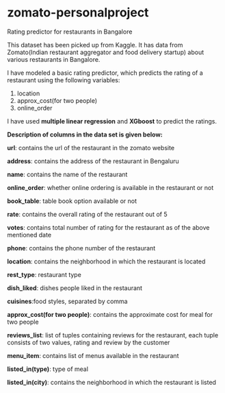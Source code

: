 # zomato-personalproject
Rating predictor for restaurants in Bangalore 

This dataset has been picked up from Kaggle. It has data from Zomato(Indian restaurant aggregator and food delivery startup) about various restaurants in Bangalore.

I have modeled a basic rating predictor, which predicts the rating of a restaurant using the following variables: 
1) location
2) approx_cost(for two people)
3) online_order

I have used **multiple linear regression** and **XGboost** to predict the ratings.

**Description of columns in the data set is given below:** 

**url**: contains the url of the restaurant in the zomato website

**address**: contains the address of the restaurant in Bengaluru

**name**: contains the name of the restaurant

**online_order**: whether online ordering is available in the restaurant or not

**book_table**: table book option available or not

**rate**: contains the overall rating of the restaurant out of 5

**votes**: contains total number of rating for the restaurant as of the above mentioned date

**phone**: contains the phone number of the restaurant

**location**: contains the neighborhood in which the restaurant is located

**rest_type**: restaurant type

**dish_liked**: dishes people liked in the restaurant

**cuisines**:food styles, separated by comma

**approx_cost(for two people)**: contains the approximate cost for meal for two people

**reviews_list**: list of tuples containing reviews for the restaurant, each tuple consists of two values, rating and review by the customer

**menu_item**: contains list of menus available in the restaurant

**listed_in(type)**: type of meal

**listed_in(city)**: contains the neighborhood in which the restaurant is listed

